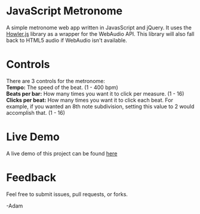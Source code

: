 # JavaScript Metronome

A simple metronome web app written in JavasScript and jQuery. It uses the [Howler.js](https://howlerjs.com/) library as a wrapper for the WebAudio API. This library will also fall back to HTML5 audio if WebAudio isn't available.

# Controls
There are 3 controls for the metronome:  
**Tempo:** The speed of the beat. (1 - 400 bpm)  
**Beats per bar:** How many times you want it to click per measure. (1 - 16)  
**Clicks per beat:** How many times you want it to click each beat. For example, if you wanted an 8th note subdivision, setting this value to 2 would accomplish that. (1 - 16)  

# Live Demo
A live demo of this project can be found [here](http://adamshillmusic.com/metronome/)

# Feedback
Feel free to submit issues, pull requests, or forks.

-Adam